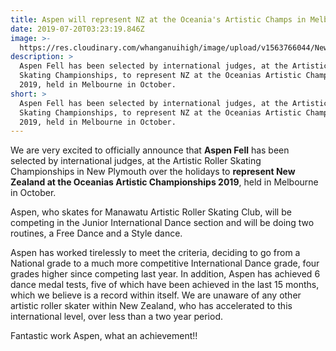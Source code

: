 ```yaml
---
title: Aspen will represent NZ at the Oceania's Artistic Champs in Melbourne
date: 2019-07-20T03:23:19.846Z
image: >-
  https://res.cloudinary.com/whanganuihigh/image/upload/v1563766044/News/Aspen_Fell_best_pic.selected_to_represent_NZ_Oceanias_Artistic_Champs_2019_Melbourne_October..jpg
description: >
  Aspen Fell has been selected by international judges, at the Artistic Roller
  Skating Championships, to represent NZ at the Oceanias Artistic Championships
  2019, held in Melbourne in October.
short: >
  Aspen Fell has been selected by international judges, at the Artistic Roller
  Skating Championships, to represent NZ at the Oceanias Artistic Championships
  2019, held in Melbourne in October.
---
```

We are very excited to officially announce that **Aspen Fell** has been selected by international judges, at the Artistic Roller Skating Championships in New Plymouth over the holidays to **represent New Zealand at the Oceanias Artistic Championships 2019**, held in Melbourne in October.

Aspen, who skates for Manawatu Artistic Roller Skating Club, will be competing in the Junior International Dance section and will be doing two routines, a Free Dance and a Style dance.

Aspen has worked tirelessly to meet the criteria, deciding to go from a National grade to a much more competitive International Dance grade, four grades higher since competing last year.  In addition, Aspen has achieved 6 dance medal tests, five of which have been achieved in the last 15 months, which we believe is a record within itself.  We are unaware of any other artistic roller skater within New Zealand, who has accelerated to this international level, over less than a two year period.

Fantastic work Aspen, what an achievement!!
